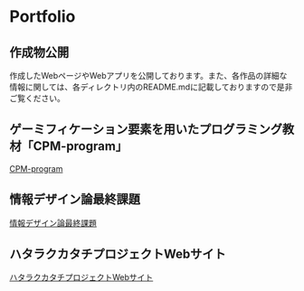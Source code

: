 # Portfolio
## 作成物公開
作成したWebページやWebアプリを公開しております。また、各作品の詳細な情報に関しては、各ディレクトリ内のREADME.mdに記載しておりますので是非ご覧ください。

## ゲーミフィケーション要素を用いたプログラミング教材「CPM-program」
[CPM-program](https://www.koeki-prj.org/CPM-program)
## 情報デザイン論最終課題
[情報デザイン論最終課題](https://rino714.github.io/portfolio.github.io/university-classes/index.html)

## ハタラクカタチプロジェクトWebサイト
[ハタラクカタチプロジェクトWebサイト](https://rino714.github.io/portfolio.github.io/hatarakukatati-web/index.html)

